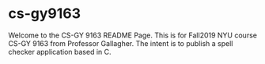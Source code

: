 # cs-gy9163

Welcome to the CS-GY 9163 README Page. This is for Fall2019 NYU course CS-GY 9163 from Professor Gallagher. 
The intent is to publish a spell checker application based in C.
